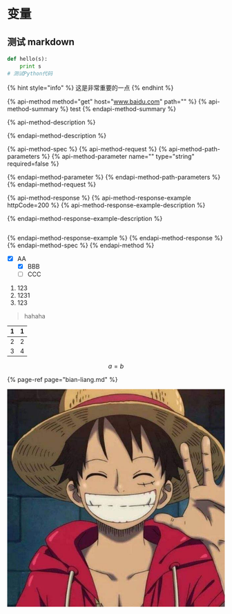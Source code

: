 # 变量

## 测试 markdown

```python
def hello(s):
    print s
# 测试Python代码
```

{% hint style="info" %}
这是非常重要的一点
{% endhint %}

{% api-method method="get" host="www.baidu.com" path="" %}
{% api-method-summary %}
test
{% endapi-method-summary %}

{% api-method-description %}

{% endapi-method-description %}

{% api-method-spec %}
{% api-method-request %}
{% api-method-path-parameters %}
{% api-method-parameter name="" type="string" required=false %}

{% endapi-method-parameter %}
{% endapi-method-path-parameters %}
{% endapi-method-request %}

{% api-method-response %}
{% api-method-response-example httpCode=200 %}
{% api-method-response-example-description %}

{% endapi-method-response-example-description %}

```

```
{% endapi-method-response-example %}
{% endapi-method-response %}
{% endapi-method-spec %}
{% endapi-method %}

* [x] AA
  * [x] BBB
  * [ ] CCC

1. 123
2. 1231
3. 123

> hahaha

| 1 | 1 |
| :--- | :--- |
| 2 | 2 |
| 3 | 4 |

$$
a = b
$$

{% page-ref page="bian-liang.md" %}

![](../.gitbook/assets/timg.jpeg)





